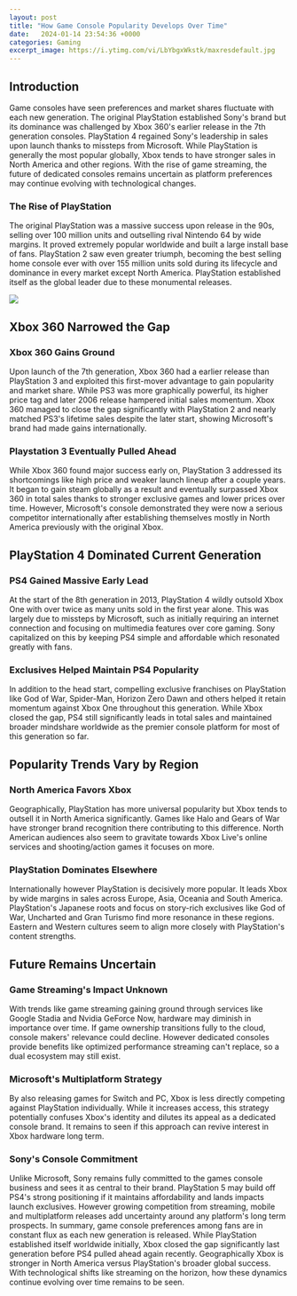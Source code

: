 ```yaml
---
layout: post
title: "How Game Console Popularity Develops Over Time"
date:   2024-01-14 23:54:36 +0000
categories: Gaming
excerpt_image: https://i.ytimg.com/vi/LbYbgxWkstk/maxresdefault.jpg
---
```


## Introduction  
Game consoles have seen preferences and market shares fluctuate with each new generation. The original PlayStation established Sony's brand but its dominance was challenged by Xbox 360's earlier release in the 7th generation consoles. PlayStation 4 regained Sony's leadership in sales upon launch thanks to missteps from Microsoft. While PlayStation is generally the most popular globally, Xbox tends to have stronger sales in North America and other regions. With the rise of game streaming, the future of dedicated consoles remains uncertain as platform preferences may continue evolving with technological changes.
### The Rise of PlayStation 
The original PlayStation was a massive success upon release in the 90s, selling over 100 million units and outselling rival Nintendo 64 by wide margins. It proved extremely popular worldwide and built a large install base of fans. PlayStation 2 saw even greater triumph, becoming the best selling home console ever with over 155 million units sold during its lifecycle and dominance in every market except North America. PlayStation established itself as the global leader due to these monumental releases.

![](https://i.ytimg.com/vi/LbYbgxWkstk/maxresdefault.jpg)
## Xbox 360 Narrowed the Gap
### Xbox 360 Gains Ground 
Upon launch of the 7th generation, Xbox 360 had a earlier release than PlayStation 3 and exploited this first-mover advantage to gain popularity and market share. While PS3 was more graphically powerful, its higher price tag and later 2006 release hampered initial sales momentum. Xbox 360 managed to close the gap significantly with PlayStation 2 and nearly matched PS3's lifetime sales despite the later start, showing Microsoft's brand had made gains internationally.
### Playstation 3 Eventually Pulled Ahead
While Xbox 360 found major success early on, PlayStation 3 addressed its shortcomings like high price and weaker launch lineup after a couple years. It began to gain steam globally as a result and eventually surpassed Xbox 360 in total sales thanks to stronger exclusive games and lower prices over time. However, Microsoft's console demonstrated they were now a serious competitor internationally after establishing themselves mostly in North America previously with the original Xbox.
## PlayStation 4 Dominated Current Generation 
### PS4 Gained Massive Early Lead
At the start of the 8th generation in 2013, PlayStation 4 wildly outsold Xbox One with over twice as many units sold in the first year alone. This was largely due to missteps by Microsoft, such as initially requiring an internet connection and focusing on multimedia features over core gaming. Sony capitalized on this by keeping PS4 simple and affordable which resonated greatly with fans.  
### Exclusives Helped Maintain PS4 Popularity 
In addition to the head start, compelling exclusive franchises on PlayStation like God of War, Spider-Man, Horizon Zero Dawn and others helped it retain momentum against Xbox One throughout this generation. While Xbox closed the gap, PS4 still significantly leads in total sales and maintained broader mindshare worldwide as the premier console platform for most of this generation so far.
## Popularity Trends Vary by Region
### North America Favors Xbox 
Geographically, PlayStation has more universal popularity but Xbox tends to outsell it in North America significantly. Games like Halo and Gears of War have stronger brand recognition there contributing to this difference. North American audiences also seem to gravitate towards Xbox Live's online services and shooting/action games it focuses on more.
### PlayStation Dominates Elsewhere
Internationally however PlayStation is decisively more popular. It leads Xbox by wide margins in sales across Europe, Asia, Oceania and South America. PlayStation's Japanese roots and focus on story-rich exclusives like God of War, Uncharted and Gran Turismo find more resonance in these regions. Eastern and Western cultures seem to align more closely with PlayStation's content strengths.
## Future Remains Uncertain 
### Game Streaming's Impact Unknown 
With trends like game streaming gaining ground through services like Google Stadia and Nvidia GeForce Now, hardware may diminish in importance over time. If game ownership transitions fully to the cloud, console makers' relevance could decline. However dedicated consoles provide benefits like optimized performance streaming can't replace, so a dual ecosystem may still exist. 
### Microsoft's Multiplatform Strategy 
By also releasing games for Switch and PC, Xbox is less directly competing against PlayStation individually. While it increases access, this strategy potentially confuses Xbox's identity and dilutes its appeal as a dedicated console brand. It remains to seen if this approach can revive interest in Xbox hardware long term.
### Sony's Console Commitment 
Unlike Microsoft, Sony remains fully committed to the games console business and sees it as central to their brand. PlayStation 5 may build off PS4's strong positioning if it maintains affordability and lands impacts launch exclusives. However growing competition from streaming, mobile and multiplatform releases add uncertainty around any platform's long term prospects.
In summary, game console preferences among fans are in constant flux as each new generation is released. While PlayStation established itself worldwide initially, Xbox closed the gap significantly last generation before PS4 pulled ahead again recently. Geographically Xbox is stronger in North America versus PlayStation's broader global success. With technological shifts like streaming on the horizon, how these dynamics continue evolving over time remains to be seen.